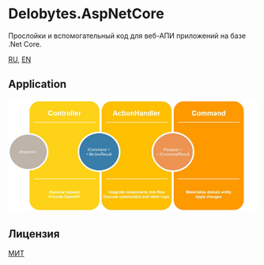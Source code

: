 ﻿# Delobytes.AspNetCore
Прослойки и вспомогательный код для веб-АПИ приложений на базе .Net Core.

[RU](README.md), [EN](README.en.md)

## Application

![схема использования](https://github.com/a-postx/Delobytes.AspNetCore/blob/master/Delobytes.AspNetCore.App.jpg)

## Лицензия
[МИТ](https://github.com/a-postx/Delobytes.AspNetCore/blob/master/LICENSE)